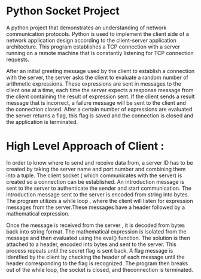 # Python Socket Project
A python project that demonstrates an understanding of network communication protocols. Python is used to implement the client side of a network application design according to the client-server application architecture.  This program establishes a TCP connection with a server running on a remote machine that is constantly listening for TCP connection requests.

After an initial greeting message used by the client to establish a connection with the server, the server asks the client to evaluate a random number of arithmetic expressions. These expressions are sent in messages to the client one at a time, each time the server expects a response message from the client containing the result of expression sent. If the client sends a result message that is incorrect, a failure message will be sent to the client and the connection closed. After a certain number of expressions are evaluated the server returns a flag, this flag is saved and the connection is closed and the application is terminated. 


# High Level Approach of Client :
 In order to know where to send and receive data from, a server ID has to be created by taking the server name and port number and combining them into a tuple.
 The client socket ( which communicates with the server) is created so a connection can be established.
An introduction message is sent to the server to authenticate the sender and start communication.
The introduction message sent to the server is encoded from string into bytes.
The program utilizes a while loop , where the client will listen for expression messages from the server.These messages have a header followed by a mathematical expression.
 
 Once the message is received from the server , it is decoded from bytes back into string format. The mathematical expression is isolated from the message and then evaluated using the eval() function. The solution is then attached to a header, encoded into bytes and sent to the server. This process repeats until the secret flag is sent back. A flag message is identfied by the client by checking the header of each message until the header corresponding to the flag is recognized. The program then breaks out of the while loop, the socket is closed, and theconnection is terminated.
